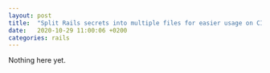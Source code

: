 ```yaml
---
layout: post
title:  "Split Rails secrets into multiple files for easier usage on CI [draft]"
date:   2020-10-29 11:00:06 +0200
categories: rails
---
```

Nothing here yet.
